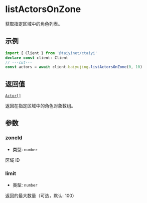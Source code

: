 # listActorsOnZone

获取指定区域中的角色列表。

## 示例

```ts twoslash
import { Client } from '@taiyinet/ctaiyi'
declare const client: Client
// ---cut---
const actors = await client.baiyujing.listActorsOnZone(0, 10)
```

## 返回值

[`Actor[]`](/guide/types#actor)

返回在指定区域中的角色对象数组。

## 参数

### zoneId

- 类型: `number`

区域 ID

### limit

- 类型: `number`

返回的最大数量（可选，默认: 100）
